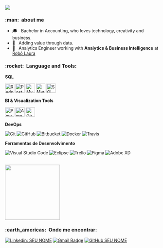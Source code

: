 ![](https://komarev.com/ghpvc/?username=caio-sanches&color=006bed)

<h3> :man: &nbsp;about me </h3>

- 🎓 &nbsp; Bachelor in Accounting, who loves technology, creativity and business.
- 🤔 &nbsp; Adding value through data.
- 💼 &nbsp; Analytics Engineer working with **Analytics & Business Intelligence** at <a href="https://laura-br.com/">Robô Laura</a>
<!-- - 🎓 &nbsp; Estudando **SEU CURSO** no <a href="link da sua faculdade">SUA FACULDADE</a>. -->
<!-- - 🌱 &nbsp; Aprendendo mais sobre **TECNOLOGIAS QUE VOCÊ ESTÁ APRENDENDO**. -->

<h3> :rocket: &nbsp;Language and Tools: </h3>

**SQL**

<img src="https://cdn.worldvectorlogo.com/logo/aws-redshift-logo.svg" alt="Redshift" width="30" height="30"/>
<img src="https://cdn.worldvectorlogo.com/logo/postgresql.svg" alt="PostgreSQL" width="30" height="30"/>
<img src="https://cdn.worldvectorlogo.com/logo/mysql-6.svg" alt="MySQL" width="30" height="30"/>
<img src="https://cdn.worldvectorlogo.com/logo/mariadb.svg" alt="MariaDB" width="30" height="30"/>
<img src="https://cdn.worldvectorlogo.com/logo/microsoft-sql-server-1.svg" alt="SQL Server" width="30" height="30"/>


**BI & Visualization Tools**

  <img src="https://cdn.worldvectorlogo.com/logos/power-bi.svg" alt="Power BI" width="30" height="30"/>
  <img src="https://cdn.worldvectorlogo.com/logo/amazon-quicksight.svg" alt="Amazon Quicksight" width="30" height="30"/>
  <img src="https://cdn.worldvectorlogo.com/logo/google-data-studio.svg" alt="Google DataStudio" width="30" height="30"/>

**DevOps**

  ![Git](https://img.shields.io/badge/-Git-333333?style=flat&logo=git)
  ![GitHub](https://img.shields.io/badge/-GitHub-333333?style=flat&logo=github)
  ![Bitbucket](https://img.shields.io/badge/-Bitbucket-333333?style=flat&logo=bitbucket)
  ![Docker](https://img.shields.io/badge/-Docker-333333?style=flat&logo=docker)
  ![Travis](https://img.shields.io/badge/-Travis-333333?style=flat&logo=travis)

**Ferramentas de Desenvolvimento**

  ![Visual Studio Code](https://img.shields.io/badge/-Visual%20Studio%20Code-333333?style=flat&logo=visual-studio-code&logoColor=007ACC)
  ![Eclipse](https://img.shields.io/badge/-Eclipse-333333?style=flat&logo=eclipse-ide&logoColor=2C2255)
  ![Trello](https://img.shields.io/badge/-Trello-333333?style=flat&logo=trello&logoColor=007ACC)
  ![Figma](https://img.shields.io/badge/-Figma-333333?style=flat&logo=figma&logoColor=007ACC)
  ![Adobe XD](https://img.shields.io/badge/-Adobe%20XD-333333?style=flat&logo=adobe-xd&logoColor=007ACC)

<br/>

<a href="https://github.com/caio-sanches">
  <img height="180em" src="https://github-readme-stats.vercel.app/api?username=caio-sanches&theme=dracula&show_icons=true" />
</a>

<br/>

<h3> :earth_americas: &nbsp;Onde me encontrar: </h3> 

[![Linkedin: SEU NOME](https://img.shields.io/badge/-USERNAME-blue?style=flat-square&logo=Linkedin&logoColor=white&link=LINK-DO-SEU-LINKEDIN)](LINK-DO-SEU-LINKEDIN)
[![Gmail Badge](https://img.shields.io/badge/-seuemail@email.com-006bed?style=flat-square&logo=Gmail&logoColor=white&link=mailto:SEU-EMAIL)](mailto:SEU-EMAIL)
[![GitHub SEU NOME]( https://img.shields.io/github/followers/VanessaSwerts?label=follow&style=social)](LINK-DO-SEU-GITHUB)